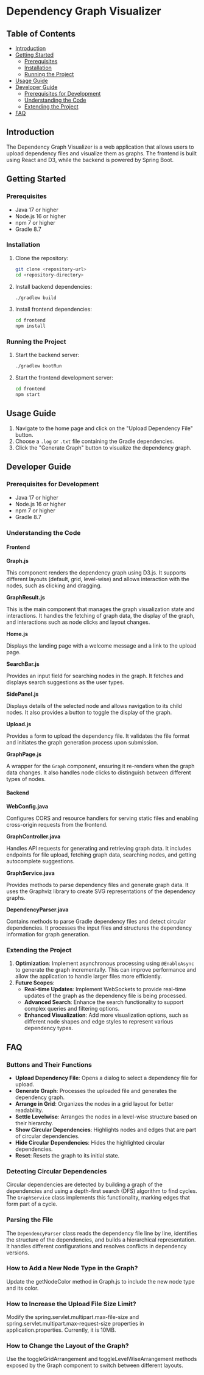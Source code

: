 # Dependency Graph Visualizer

## Table of Contents
- [Introduction](#introduction)
- [Getting Started](#getting-started)
  - [Prerequisites](#prerequisites)
  - [Installation](#installation)
  - [Running the Project](#running-the-project)
- [Usage Guide](#usage-guide)
- [Developer Guide](#developer-guide)
  - [Prerequisites for Development](#prerequisites-for-development)
  - [Understanding the Code](#understanding-the-code)
  - [Extending the Project](#extending-the-project)
- [FAQ](#faq)

## Introduction
The Dependency Graph Visualizer is a web application that allows users to upload dependency files and visualize them as graphs. The frontend is built using React and D3, while the backend is powered by Spring Boot.

## Getting Started

### Prerequisites
- Java 17 or higher
- Node.js 16 or higher
- npm 7 or higher
- Gradle 8.7

### Installation
1. Clone the repository:
    ```bash
    git clone <repository-url>
    cd <repository-directory>
    ```

2. Install backend dependencies:
    ```bash
    ./gradlew build
    ```

3. Install frontend dependencies:
    ```bash
    cd frontend
    npm install
    ```

### Running the Project
1. Start the backend server:
    ```bash
    ./gradlew bootRun
    ```

2. Start the frontend development server:
    ```bash
    cd frontend
    npm start
    ```

## Usage Guide
1. Navigate to the home page and click on the "Upload Dependency File" button.
2. Choose a `.log` or `.txt` file containing the Gradle dependencies.
3. Click the "Generate Graph" button to visualize the dependency graph.

## Developer Guide

### Prerequisites for Development
- Java 17 or higher
- Node.js 16 or higher
- npm 7 or higher
- Gradle 8.7

### Understanding the Code
#### Frontend

**Graph.js**

This component renders the dependency graph using D3.js. It supports different layouts (default, grid, level-wise) and allows interaction with the nodes, such as clicking and dragging.

**GraphResult.js**

This is the main component that manages the graph visualization state and interactions. It handles the fetching of graph data, the display of the graph, and interactions such as node clicks and layout changes.

**Home.js**

Displays the landing page with a welcome message and a link to the upload page.

**SearchBar.js**

Provides an input field for searching nodes in the graph. It fetches and displays search suggestions as the user types.

**SidePanel.js**

Displays details of the selected node and allows navigation to its child nodes. It also provides a button to toggle the display of the graph.

**Upload.js**

Provides a form to upload the dependency file. It validates the file format and initiates the graph generation process upon submission.

**GraphPage.js**

A wrapper for the `Graph` component, ensuring it re-renders when the graph data changes. It also handles node clicks to distinguish between different types of nodes.

#### Backend

**WebConfig.java**

Configures CORS and resource handlers for serving static files and enabling cross-origin requests from the frontend.

**GraphController.java**

Handles API requests for generating and retrieving graph data. It includes endpoints for file upload, fetching graph data, searching nodes, and getting autocomplete suggestions.

**GraphService.java**

Provides methods to parse dependency files and generate graph data. It uses the Graphviz library to create SVG representations of the dependency graphs.

**DependencyParser.java**

Contains methods to parse Gradle dependency files and detect circular dependencies. It processes the input files and structures the dependency information for graph generation.

### Extending the Project
1. **Optimization**: Implement asynchronous processing using `@EnableAsync` to generate the graph incrementally. This can improve performance and allow the application to handle larger files more efficiently.
2. **Future Scopes**:
   - **Real-time Updates**: Implement WebSockets to provide real-time updates of the graph as the dependency file is being processed.
   - **Advanced Search**: Enhance the search functionality to support complex queries and filtering options.
   - **Enhanced Visualization**: Add more visualization options, such as different node shapes and edge styles to represent various dependency types.

## FAQ

### Buttons and Their Functions
- **Upload Dependency File**: Opens a dialog to select a dependency file for upload.
- **Generate Graph**: Processes the uploaded file and generates the dependency graph.
- **Arrange in Grid**: Organizes the nodes in a grid layout for better readability.
- **Settle Levelwise**: Arranges the nodes in a level-wise structure based on their hierarchy.
- **Show Circular Dependencies**: Highlights nodes and edges that are part of circular dependencies.
- **Hide Circular Dependencies**: Hides the highlighted circular dependencies.
- **Reset**: Resets the graph to its initial state.

### Detecting Circular Dependencies
Circular dependencies are detected by building a graph of the dependencies and using a depth-first search (DFS) algorithm to find cycles. The `GraphService` class implements this functionality, marking edges that form part of a cycle.

### Parsing the File
The `DependencyParser` class reads the dependency file line by line, identifies the structure of the dependencies, and builds a hierarchical representation. It handles different configurations and resolves conflicts in dependency versions.

### How to Add a New Node Type in the Graph?
Update the getNodeColor method in Graph.js to include the new node type and its color. 

### How to Increase the Upload File Size Limit?
Modify the spring.servlet.multipart.max-file-size and spring.servlet.multipart.max-request-size properties in application.properties. Currently, it is 10MB.

### How to Change the Layout of the Graph?
Use the toggleGridArrangement and toggleLevelWiseArrangement methods exposed by the Graph component to switch between different layouts.
